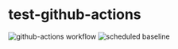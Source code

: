 # test-github-actions

![github-actions workflow](https://github.com/richgreen-moj/test-github-actions/actions/workflows/github-actions.yml/badge.svg)
![scheduled baseline](https://github.com/ministryofjustice/modernisation-platform/actions/workflows/scheduled-baseline.yml/badge.svg)
